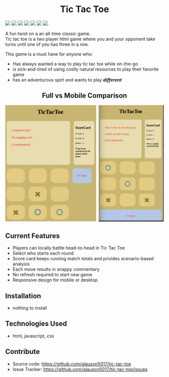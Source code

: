 <h1 align="center">Tic Tac Toe</h1>
<img src="https://img.shields.io/github/issues/alauson5017/tic-tac-toe" />
<img src="https://img.shields.io/github/stars/alauson5017/tic-tac-toe" />
<img src="https://img.shields.io/github/last-commit/alauson5017/tic-tac-toe" />
<img src="https://img.shields.io/github/languages/count/alauson5017/tic-tac-toe" />
<img src="https://img.shields.io/github/languages/top/alauson5017/tic-tac-toe" />
<img src="https://img.shields.io/tokei/lines/github/alauson5017/tic-tac-toe" />
<img src="https://img.shields.io/twitter/url?style=social&url=https%3A%2F%2Fgithub.com%2Falauson5017%2Ftic-tac-toe" />

A fun twist on a an all-time classic game.  
Tic tac toe is a two player html game where you and your opponent take turns until one of you has three in a row.  

This game is a must have for anyone who:
* Has always wanted a way to play tic tac toe while on-the-go
* is sick-and-tired of using costly natural resources to play their favorite game
* has an adventurous spirt and wants to play **_different_**

<h2 align="center">Full vs Mobile Comparison</h2>

![full vs mobile compared](images/ScreenShotMobileFull.png)

## Current Features
- Players can locally battle head-to-head in Tic Tac Toe
- Select who starts each round
- Score card keeps running match totals and privides scenario-based analysis
- Each move results in snappy commentary
- No refresh required to start new game
- Responsive design for mobile or desktop

## Installation
- nothing to install

## Technologies Used
- html, javascript, css

## Contribute
- Source code: https://github.com/alauson5017/tic-tac-toe
- Issue Tracker: https://github.com/alauson5017/tic-tac-toe/issues